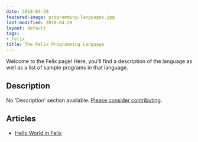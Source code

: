 ```yaml
---
date: 2018-04-29
featured-image: programming-languages.jpg
last-modified: 2018-04-29
layout: default
tags:
- felix
title: The Felix Programming Language
---
```


Welcome to the Felix page! Here, you'll find a description of the language as well as a list of sample programs in that language.

## Description

No 'Description' section available. [Please consider contributing](https://github.com/TheRenegadeCoder/sample-programs-website).

## Articles

- [Hello World in Felix](https://sampleprograms.io/projects/hello-world/felix)
